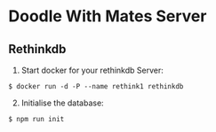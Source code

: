 # Doodle With Mates Server

## Rethinkdb

1. Start docker for your rethinkdb Server:

`$ docker run -d -P --name rethink1 rethinkdb`

2. Initialise the database:

`$ npm run init`
